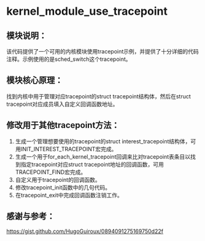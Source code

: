 # kernel_module_use_tracepoint

## 模块说明：

该代码提供了一个可用的内核模块使用tracepoint示例，并提供了十分详细的代码注释。示例使用的是sched_switch这个tracepoint。

## 模块核心原理：

找到内核中用于管理对应tracepoint的struct tracepoint结构体，然后在struct tracepoint对应成员填入自定义回调函数地址。

## 修改用于其他tracepoint方法：

1. 生成一个管理想要使用的tracepoint的struct interest_tracepoint结构体，可用INIT_INTEREST_TRACEPOINT宏完成。
2. 生成一个用于for_each_kernel_tracepoint回调来比对tracepoint表条目以找到指定tracepoint对应struct tracepoint地址的回调函数，可用TRACEPOINT_FIND宏完成。
3. 自定义用于tracepoint的回调函数。
4. 修改tracepoint_init函数中的几句代码。
5. 在tracepoint_exit中完成回调函数注销工作。

## 感谢与参考：

https://gist.github.com/HugoGuiroux/0894091275169750d22f 